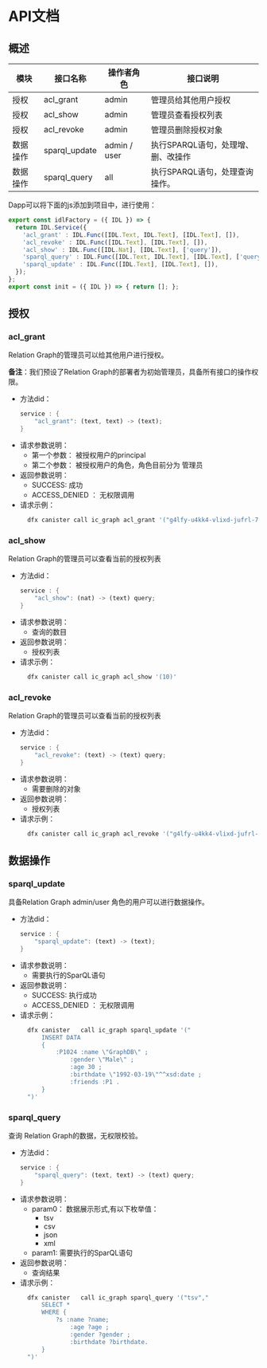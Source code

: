 #  API文档

## 概述


|   模块   |    接口名称        |       操作者角色        |     接口说明  |
|   ---     |   ---             |       ---          |     ---     |
|   授权    |    acl_grant      |     admin          |   管理员给其他用户授权|
|   授权    |   acl_show        |      admin         |   管理员查看授权列表    |
|   授权    |   acl_revoke        |      admin         |   管理员删除授权对象    |
|   数据操作    |   sparql_update   |      admin / user    | 执行SPARQL语句，处理增、删、改操作 |
|   数据操作    |   sparql_query    |      all        | 执行SPARQL语句，处理查询操作。|


Dapp可以将下面的js添加到项目中，进行使用：
```js
export const idlFactory = ({ IDL }) => {
  return IDL.Service({
    'acl_grant' : IDL.Func([IDL.Text, IDL.Text], [IDL.Text], []),
    'acl_revoke' : IDL.Func([IDL.Text], [IDL.Text], []),
    'acl_show' : IDL.Func([IDL.Nat], [IDL.Text], ['query']),
    'sparql_query' : IDL.Func([IDL.Text, IDL.Text], [IDL.Text], ['query']),
    'sparql_update' : IDL.Func([IDL.Text], [IDL.Text], []),
  });
};
export const init = ({ IDL }) => { return []; };

```

## 授权

### acl_grant

Relation Graph的管理员可以给其他用户进行授权。

**备注**：我们预设了Relation Graph的部署者为初始管理员，具备所有接口的操作权限。

+ 方法did：
    ~~~rust
    service : {
        "acl_grant": (text, text) -> (text);
    }
    ~~~
+ 请求参数说明：
    - 第一个参数： 被授权用户的principal
    - 第二个参数： 被授权用户的角色，角色目前分为 管理员
+ 返回参数说明：
    - SUCCESS: 成功
    - ACCESS_DENIED ： 无权限调用
+ 请求示例：
  ~~~sh
    dfx canister call ic_graph acl_grant '("g4lfy-u4kk4-vlixd-jufrl-7x2ro-myhu2-ptpz3-lx4vu-u5ruj-ohwvl-hqe","user")'
  ~~~

### acl_show

Relation Graph的管理员可以查看当前的授权列表

+ 方法did：
    ~~~rust
    service : {
        "acl_show": (nat) -> (text) query;
    }
    ~~~
+ 请求参数说明：
    - 查询的数目
+ 返回参数说明：
    - 授权列表
+ 请求示例：
  ~~~sh
    dfx canister call ic_graph acl_show '(10)'
  ~~~

### acl_revoke

Relation Graph的管理员可以查看当前的授权列表

+ 方法did：
    ~~~rust
    service : {
        "acl_revoke": (text) -> (text) query;
    }
    ~~~
+ 请求参数说明：
    - 需要删除的对象
+ 返回参数说明：
    - 授权列表
+ 请求示例：
  ~~~sh
    dfx canister call ic_graph acl_revoke '("g4lfy-u4kk4-vlixd-jufrl-7x2ro-myhu2-ptpz3-lx4vu-u5ruj-ohwvl-hqe")'
  ~~~

## 数据操作

### sparql_update

具备Relation Graph admin/user 角色的用户可以进行数据操作。

+ 方法did：
    ~~~rust
    service : {
        "sparql_update": (text) -> (text);
    }
    ~~~
+ 请求参数说明：
    - 需要执行的SparQL语句
+ 返回参数说明：
    - SUCCESS: 执行成功
    - ACCESS_DENIED ： 无权限调用
+ 请求示例：
  ~~~sh
    dfx canister   call ic_graph sparql_update '("  
		INSERT DATA
		{ 
			:P1024 :name \"GraphDB\" ;
				:gender \"Male\" ;
				:age 30 ;
				:birthdate \"1992-03-19\"^^xsd:date ;
				:friends :P1 .
		}
	")'
  ~~~


### sparql_query

查询 Relation Graph的数据，无权限校验。

+ 方法did：
    ~~~rust
    service : {
        "sparql_query": (text, text) -> (text) query;
    }
    ~~~
+ 请求参数说明：
    - param0： 数据展示形式,有以下枚举值：
      -  tsv
      -  csv
      -  json
      -  xml
    - param1: 需要执行的SparQL语句 
+ 返回参数说明：
    - 查询结果
+ 请求示例：
  ~~~sh
	dfx canister   call ic_graph sparql_query '("tsv","
		SELECT * 
		WHERE {
			?s :name ?name;
				:age ?age ;
				:gender ?gender ;
				:birthdate ?birthdate.
		} 
	")'
  ~~~